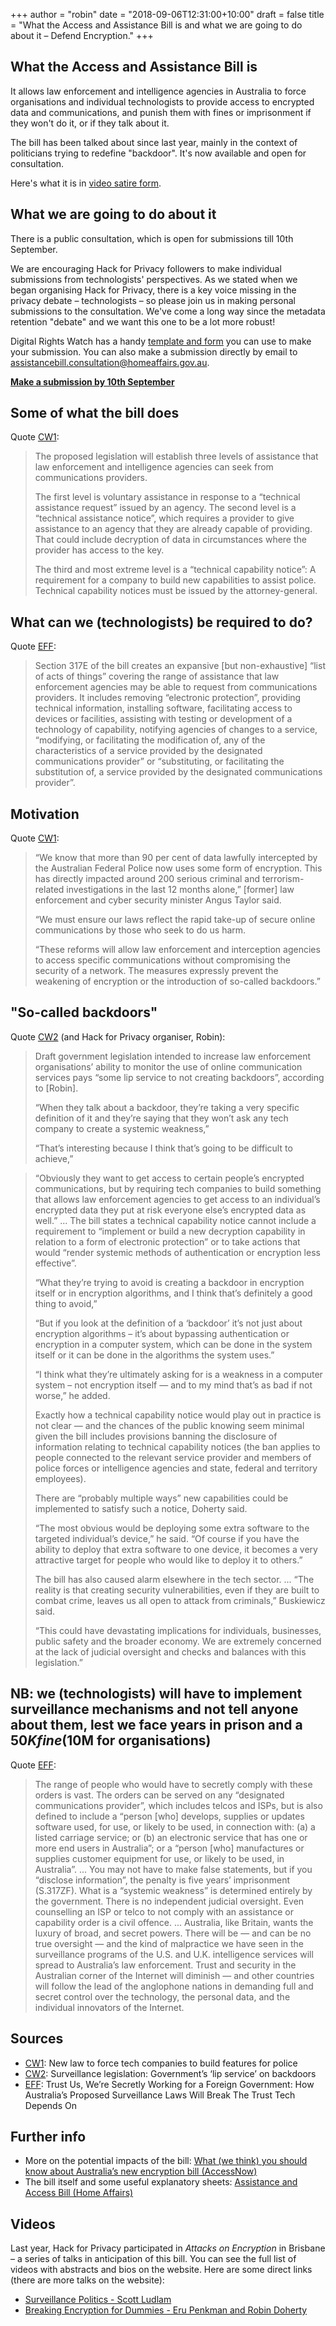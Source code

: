 +++
author = "robin"
date = "2018-09-06T12:31:00+10:00"
draft = false
title = "What the Access and Assistance Bill is and what we are going to do about it – Defend Encryption."
+++

## What the Access and Assistance Bill is

It allows law enforcement and intelligence agencies in Australia to force organisations and individual technologists to provide access to encrypted data and communications, and punish them with fines or imprisonment if they won't do it, or if they talk about it.

The bill has been talked about since last year, mainly in the context of politicians trying to redefine "backdoor". It's now available and open for consultation.

Here's what it is in [video satire form](https://www.youtube.com/watch?v=eW-OMR-iWOE).

## What we are going to do about it

There is a public consultation, which is open for submissions till 10th September.

We are encouraging Hack for Privacy followers to make individual submissions from technologists' perspectives. As we stated when we began organising Hack for Privacy, there is a key voice missing in the privacy debate – technologists – so please join us in making personal submissions to the consultation. We've come a long way since the metadata retention "debate" and we want this one to be a lot more robust!

Digital Rights Watch has a handy [template and form](https://digitalrightswatch.org.au/2018/08/19/defend-encryption/) you can use to make your submission. You can also make a submission directly by email to [assistancebill.consultation@homeaffairs.gov.au](mailto:assistancebill.consultation@homeaffairs.gov.au).

<p class="center">
<a class="button" href="https://digitalrightswatch.org.au/2018/08/19/defend-encryption/"><strong>Make a submission by 10th September</strong></a>
</p>


## Some of what the bill does

Quote [CW1](https://www.computerworld.com.au/article/645174/new-law-force-tech-companies-build-features-police/):

> The proposed legislation will establish three levels of assistance that law enforcement and intelligence agencies can seek from communications providers.
>
> The first level is voluntary assistance in response to a “technical assistance request” issued by an agency. The second level is a “technical assistance notice”, which requires a provider to give assistance to an agency that they are already capable of providing. That could include decryption of data in circumstances where the provider has access to the key.  
>
> The third and most extreme level is a “technical capability notice”: A requirement for a company to build new capabilities to assist police. Technical capability notices must be issued by the attorney-general.



## What can we (technologists) be required to do?


Quote [EFF](https://www.eff.org/deeplinks/2018/08/trust-us-were-secretly-working-foreign-government-how-australias-proposed-crypto):

> Section 317E of the bill creates an expansive [but non-exhaustive] “list of acts of things” covering the range of assistance that law enforcement agencies may be able to request from communications providers. It includes removing “electronic protection”, providing technical information, installing software, facilitating access to devices or facilities, assisting with testing or development of a technology of capability, notifying agencies of changes to a service, “modifying, or facilitating the modification of, any of the characteristics of a service provided by the designated communications provider” or “substituting, or facilitating the substitution of, a service provided by the designated communications provider”.


## Motivation

Quote [CW1](https://www.computerworld.com.au/article/645174/new-law-force-tech-companies-build-features-police/):

> “We know that more than 90 per cent of data lawfully intercepted by the Australian Federal Police now uses some form of encryption. This has directly impacted around 200 serious criminal and terrorism-related investigations in the last 12 months alone,” [former] law enforcement and cyber security minister Angus Taylor said.
>
> “We must ensure our laws reflect the rapid take-up of secure online communications by those who seek to do us harm.
>
> “These reforms will allow law enforcement and interception agencies to access specific communications without compromising the security of a network. The measures expressly prevent the weakening of encryption or the introduction of so-called backdoors.”


## "So-called backdoors"

Quote [CW2](https://www.computerworld.com.au/article/645774/surveillance-legislation-government-has-paid-lip-service-no-backdoors/?fp=16&fpid=1) (and Hack for Privacy organiser, Robin):

> Draft government legislation intended to increase law enforcement organisations’ ability to monitor the use of online communication services pays “some lip service to not creating backdoors”, according to [Robin].
>
> “When they talk about a backdoor, they’re taking a very specific definition of it and they’re saying that they won’t ask any tech company to create a systemic weakness,”
>
> “That’s interesting because I think that’s going to be difficult to achieve,”  

> “Obviously they want to get access to certain people’s encrypted communications, but by requiring tech companies to build something that allows law enforcement agencies to get access to an individual’s encrypted data they put at risk everyone else’s encrypted data as well.”
> ...
> The bill states a technical capability notice cannot include a requirement to “implement or build a new decryption capability in relation to a form of electronic protection” or to take actions that would “render systemic methods of authentication or encryption less effective”.
>
> “What they’re trying to avoid is creating a backdoor in encryption itself or in encryption algorithms, and I think that’s definitely a good thing to avoid,”  
>
> “But if you look at the definition of a ‘backdoor’ it’s not just about encryption algorithms – it’s about bypassing authentication or encryption in a computer system, which can be done in the system itself or it can be done in the algorithms the system uses.”
>
> “I think what they’re ultimately asking for is a weakness in a computer system – not encryption itself — and to my mind that’s as bad if not worse,” he added.
>
> Exactly how a technical capability notice would play out in practice is not clear — and the chances of the public knowing seem minimal given the bill includes provisions banning the disclosure of information relating to technical capability notices (the ban applies to people connected to the relevant service provider and members of police forces or intelligence agencies and state, federal and territory employees).
>
> There are “probably multiple ways” new capabilities could be implemented to satisfy such a notice, Doherty said.
>
> “The most obvious would be deploying some extra software to the targeted individual’s device,” he said. “Of course if you have the ability to deploy that extra software to one device, it becomes a very attractive target for people who would like to deploy it to others.”
>
> The bill has also caused alarm elsewhere in the tech sector.
> ...
> “The reality is that creating security vulnerabilities, even if they are built to combat crime, leaves us all open to attack from criminals,” Buskiewicz said.
>
> “This could have devastating implications for individuals, businesses, public safety and the broader economy. We are extremely concerned at the lack of judicial oversight and checks and balances with this legislation.”

## NB: we (technologists) will have to implement surveillance mechanisms and not tell anyone about them, lest we face years in prison and a $50K fine ($10M for organisations)

Quote [EFF](https://www.eff.org/deeplinks/2018/08/trust-us-were-secretly-working-foreign-government-how-australias-proposed-crypto):

> The range of people who would have to secretly comply with these orders is vast. The orders can be served on any “designated communications provider”, which includes telcos and ISPs, but is also defined to include a “person [who] develops, supplies or updates software used, for use, or likely to be used, in connection with: (a) a listed carriage service; or (b) an electronic service that has one or more end users in Australia”; or a “person [who] manufactures or supplies customer equipment for use, or likely to be used, in Australia”.
> ...
> You may not have to make false statements, but if you “disclose information”, the penalty is five years’ imprisonment (S.317ZF). What is a “systemic weakness” is determined entirely by the government. There is no independent judicial oversight. Even counselling an ISP or telco to not comply with an assistance or capability order is a civil offence.
> ...
> Australia, like Britain, wants the luxury of broad, and secret powers. There will be — and can be no true oversight — and the kind of malpractice we have seen in the surveillance programs of the U.S. and U.K. intelligence services will spread to Australia’s law enforcement. Trust and security in the Australian corner of the Internet will diminish — and other countries will follow the lead of the anglophone nations in demanding full and secret control over the technology, the personal data, and the individual innovators of the Internet.


## Sources


- [CW1](https://www.computerworld.com.au/article/645174/new-law-force-tech-companies-build-features-police/): New law to force tech companies to build features for police
- [CW2](https://www.eff.org/deeplinks/2018/08/trust-us-were-secretly-working-foreign-government-how-australias-proposed-crypto): Surveillance legislation: Government’s ‘lip service’ on backdoors
- [EFF](https://www.eff.org/deeplinks/2018/08/trust-us-were-secretly-working-foreign-government-how-australias-proposed-crypto): Trust Us, We’re Secretly Working for a Foreign Government: How Australia’s Proposed Surveillance Laws Will Break The Trust Tech Depends On


## Further info

- More on the potential impacts of the bill: [What (we think) you should know about Australia’s new encryption bill (AccessNow)](https://www.accessnow.org/what-we-think-you-should-know-about-australias-new-encryption-bill/)
- The bill itself and some useful explanatory sheets: [Assistance and Access Bill (Home Affairs)](https://www.homeaffairs.gov.au/about/consultations/assistance-and-access-bill-2018)

## Videos

Last year, Hack for Privacy participated in _Attacks on Encryption_ in Brisbane – a series of talks in anticipation of this bill. You can see the full list of videos with abstracts and bios on the website. Here are some direct links (there are more talks on the website):

- [Surveillance Politics - Scott Ludlam](https://www.youtube.com/watch?v=uirIbugSN6g)
- [Breaking Encryption for Dummies - Eru Penkman and Robin Doherty](https://www.youtube.com/watch?v=sZvkYAtbhMk)
